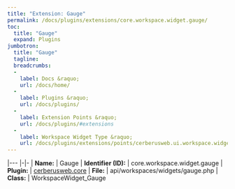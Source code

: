```yaml
---
title: "Extension: Gauge"
permalink: /docs/plugins/extensions/core.workspace.widget.gauge/
toc:
  title: "Gauge"
  expand: Plugins
jumbotron:
  title: "Gauge"
  tagline: 
  breadcrumbs:
  -
    label: Docs &raquo;
    url: /docs/home/
  -
    label: Plugins &raquo;
    url: /docs/plugins/
  -
    label: Extension Points &raquo;
    url: /docs/plugins/#extensions
  -
    label: Workspace Widget Type &raquo;
    url: /docs/plugins/extensions/points/cerberusweb.ui.workspace.widget
---
```


|---
|-|-
| **Name:** | Gauge
| **Identifier (ID):** | core.workspace.widget.gauge
| **Plugin:** | [cerberusweb.core](/docs/plugins/cerberusweb.core/)
| **File:** | api/workspaces/widgets/gauge.php
| **Class:** | WorkspaceWidget_Gauge

